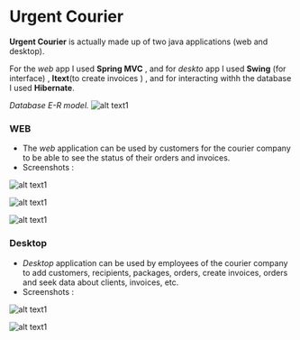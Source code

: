 # Urgent Courier #

**Urgent Courier** is actually made up of two java applications (web and desktop).

For the *web* app I used **Spring MVC** , and for *deskto* app I used **Swing** (for interface) , **Itext**(to create invoices ) , and for interacting withh the database I used **Hibernate**.

*Database E-R model.* 
![alt text1](http://s33.postimg.org/qdsihw05b/diagram_png_Page_1_Copy.png"1")

### WEB ###

* The *web* application can be used by customers for the courier company to be able to see the status of their orders and invoices.
* Screenshots :


![alt text1](http://s33.postimg.org/zbmngextr/image.png "1")


![alt text1](http://s33.postimg.org/jqc7z2ny7/image.jpg "1")


![alt text1](http://s33.postimg.org/rd8pjd2nz/Untitled.png"1")



### Desktop ###

* *Desktop* application can be used by employees of the courier company to add customers, recipients, packages, orders, create invoices, orders and seek data about clients, invoices, etc.
* Screenshots :

![alt text1](http://s33.postimg.org/6iiy4lw3j/Untitlded.jpg "1")


![alt text1](http://s33.postimg.org/r10intmtb/Untitled.png"2")